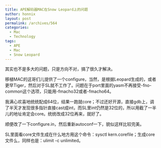 ```yaml
---
title: APE解码器MAC在Snow Leopard上的问题
author: honnix
layout: post
permalink: /archives/564
categories:
  - Mac
  - Technology
tags:
  - APE
  - Mac
  - Snow Leopard
---
```

其实也不是多大的问题，只是方向不对，搞了很久才解决。

移植MAC的这哥们儿提供了一个configure，当然，是根据Leopard生成的，或者更早Tiger，然后对于SL就不工作了。问题在于port里面的yasm不再接受-fno-common这个选项，只能用-fmacho32或者-fmacho64。

我满心欢喜地统统配成64位，结果一跑就core；不过还好开源，直接gdb上，调了半天才发现很多指针直接cast成int，而SL里int仍然是32位的，所以用截了一半儿的地址肯定会core。统统改成32位再来，就好了。

顺便改了一下configure.in，然后重新autoconf一下，貌似这样比较完美。

SL里面看core文件生成在什么地方用这个命令：sysctl kern.corefile；生成core文件么，同样也是：ulimit -c unlimited。